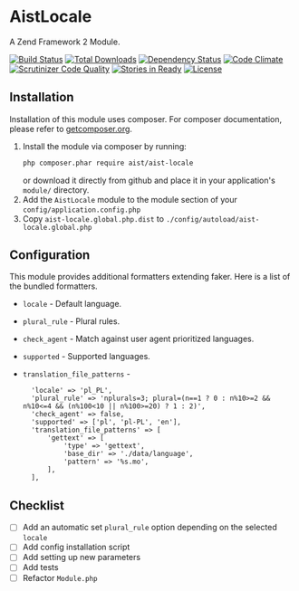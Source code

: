 AistLocale
==========
A Zend Framework 2 Module.

[![Build Status](https://travis-ci.org/ma-si/aist-locale.svg?branch=master)](https://travis-ci.org/ma-si/aist-locale)
[![Total Downloads](https://poser.pugx.org/aist/aist-locale/downloads)](https://packagist.org/packages/aist/aist-locale)
[![Dependency Status](https://www.versioneye.com/user/projects/55db26bc8d9c4b00180005b5/badge.svg?style=flat)](https://www.versioneye.com/user/projects/55db26bc8d9c4b00180005b5)
[![Code Climate](https://codeclimate.com/github/ma-si/aist-locale/badges/gpa.svg)](https://codeclimate.com/github/ma-si/aist-locale)
[![Scrutinizer Code Quality](https://scrutinizer-ci.com/g/ma-si/aist-locale/badges/quality-score.png?b=master)](https://scrutinizer-ci.com/g/ma-si/aist-locale/?branch=master)
[![Stories in Ready](https://badge.waffle.io/ma-si/aist-locale.svg?label=ready&title=Ready)](http://waffle.io/ma-si/aist-locale)
[![License](https://poser.pugx.org/aist/aist-locale/license)](https://packagist.org/packages/aist/aist-locale)


## Installation
Installation of this module uses composer.
For composer documentation, please refer to [getcomposer.org](http://getcomposer.org/).

1. Install the module via composer by running:
    ```sh
    php composer.phar require aist/aist-locale
    ```
   or download it directly from github and place it in your application's `module/` directory.
2. Add the `AistLocale` module to the module section of your `config/application.config.php`
3. Copy `aist-locale.global.php.dist` to `./config/autoload/aist-locale.global.php`

## Configuration
This module provides additional formatters extending faker. Here is a list of the bundled formatters.

* `locale` - Default language.
* `plural_rule` - Plural rules.
* `check_agent` - Match against user agent prioritized languages.
* `supported` - Supported languages.
* `translation_file_patterns` - 

        'locale' => 'pl_PL',
        'plural_rule' => 'nplurals=3; plural=(n==1 ? 0 : n%10>=2 && n%10<=4 && (n%100<10 || n%100>=20) ? 1 : 2)',
        'check_agent' => false,
        'supported' => ['pl', 'pl-PL', 'en'],
        'translation_file_patterns' => [
            'gettext' => [
                'type' => 'gettext',
                'base_dir' => './data/language',
                'pattern' => '%s.mo',
            ],
        ],


## Checklist
- [ ] Add an automatic set `plural_rule` option depending on the selected `locale`
- [ ] Add config installation script
- [ ] Add setting up new parameters
- [ ] Add tests
- [ ] Refactor `Module.php`
